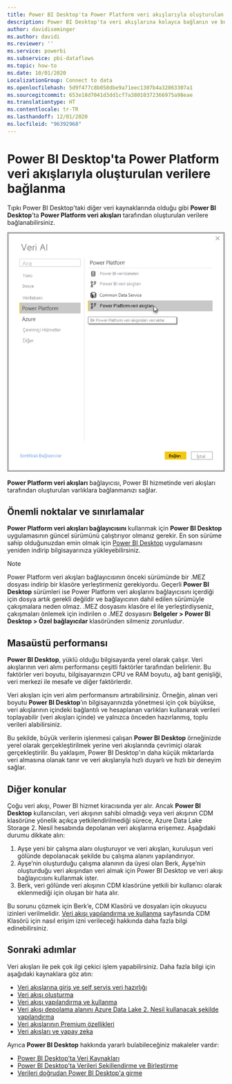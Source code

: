 ```yaml
---
title: Power BI Desktop'ta Power Platform veri akışlarıyla oluşturulan verilere bağlanma
description: Power BI Desktop'ta veri akışlarına kolayca bağlanın ve bu akışları kullanın
author: davidiseminger
ms.author: davidi
ms.reviewer: ''
ms.service: powerbi
ms.subservice: pbi-dataflows
ms.topic: how-to
ms.date: 10/01/2020
LocalizationGroup: Connect to data
ms.openlocfilehash: 5d9f477c8b058dbe9a71eec1307b4a32863307a1
ms.sourcegitcommit: 653e18d7041d3dd1cf7a38010372366975a98eae
ms.translationtype: HT
ms.contentlocale: tr-TR
ms.lasthandoff: 12/01/2020
ms.locfileid: "96392968"
---
```

# <a name="connect-to-data-created-by-power-platform-dataflows-in-power-bi-desktop"></a>Power BI Desktop'ta Power Platform veri akışlarıyla oluşturulan verilere bağlanma
Tıpkı Power BI Desktop'taki diğer veri kaynaklarında olduğu gibi **Power BI Desktop**'ta **Power Platform veri akışları** tarafından oluşturulan verilere bağlanabilirsiniz.

![Veri akışlarına bağlanma](media/desktop-connect-dataflows/connect-dataflows_01.png)

**Power Platform veri akışları** bağlayıcısı, Power BI hizmetinde veri akışları tarafından oluşturulan varlıklara bağlanmanızı sağlar. 

## <a name="considerations-and-limitations"></a>Önemli noktalar ve sınırlamalar

**Power Platform veri akışları bağlayıcısını** kullanmak için **Power BI Desktop** uygulamasının güncel sürümünü çalıştırıyor olmanız gerekir. En son sürüme sahip olduğunuzdan emin olmak için [Power BI Desktop](../fundamentals/desktop-get-the-desktop.md) uygulamasını yeniden indirip bilgisayarınıza yükleyebilirsiniz.  

> [!NOTE]
> Power Platform veri akışları bağlayıcısının önceki sürümünde bir .MEZ dosyası indirip bir klasöre yerleştirmeniz gerekiyordu. Geçerli **Power BI Desktop** sürümleri ise Power Platform veri akışlarını bağlayıcısını içerdiği için dosya artık gerekli değildir ve bağlayıcının dahil edilen sürümüyle çakışmalara neden olmaz. .MEZ dosyasını klasöre el ile yerleştirdiyseniz, çakışmaları önlemek için indirilen o .MEZ dosyasını **Belgeler > Power BI Desktop > Özel bağlayıcılar** klasöründen silmeniz *zorunludur*. 

## <a name="desktop-performance"></a>Masaüstü performansı
**Power BI Desktop**, yüklü olduğu bilgisayarda yerel olarak çalışır. Veri akışlarının veri alımı performansı çeşitli faktörler tarafından belirlenir. Bu faktörler veri boyutu, bilgisayarınızın CPU ve RAM boyutu, ağ bant genişliği, veri merkezi ile mesafe ve diğer faktörlerdir.

Veri akışları için veri alım performansını artırabilirsiniz. Örneğin, alınan veri boyutu **Power BI Desktop**’ın bilgisayarınızda yönetmesi için çok büyükse, veri akışlarının içindeki bağlantılı ve hesaplanan varlıkları kullanarak verileri toplayabilir (veri akışları içinde) ve yalnızca önceden hazırlanmış, toplu verileri alabilirsiniz. 

Bu şekilde, büyük verilerin işlenmesi çalışan **Power BI Desktop** örneğinizde yerel olarak gerçekleştirilmek yerine veri akışlarında çevrimiçi olarak gerçekleştirilir. Bu yaklaşım, Power BI Desktop'ın daha küçük miktarlarda veri almasına olanak tanır ve veri akışlarıyla hızlı duyarlı ve hızlı bir deneyim sağlar.

## <a name="additional-considerations"></a>Diğer konular

Çoğu veri akışı, Power BI hizmet kiracısında yer alır. Ancak **Power BI Desktop** kullanıcıları, veri akışının sahibi olmadığı veya veri akışının CDM klasörüne yönelik açıkça yetkilendirilmediği sürece, Azure Data Lake Storage 2. Nesil hesabında depolanan veri akışlarına erişemez. Aşağıdaki durumu dikkate alın:

1.  Ayşe yeni bir çalışma alanı oluşturuyor ve veri akışları, kuruluşun veri gölünde depolanacak şekilde bu çalışma alanını yapılandırıyor.
2.  Ayşe’nin oluşturduğu çalışma alanının da üyesi olan Berk, Ayşe’nin oluşturduğu veri akışından veri almak için Power BI Desktop ve veri akışı bağlayıcısını kullanmak ister.
3.  Berk, veri gölünde veri akışının CDM klasörüne yetkili bir kullanıcı olarak eklenmediği için oluşan bir hata alır.

Bu sorunu çözmek için Berk’e, CDM Klasörü ve dosyaları için okuyucu izinleri verilmelidir. [Veri akışı yapılandırma ve kullanma](dataflows/dataflows-configure-consume.md) sayfasında CDM Klasörü için nasıl erişim izni verileceği hakkında daha fazla bilgi edinebilirsiniz.




## <a name="next-steps"></a>Sonraki adımlar
Veri akışları ile pek çok ilgi çekici işlem yapabilirsiniz. Daha fazla bilgi için aşağıdaki kaynaklara göz atın:

* [Veri akışlarına giriş ve self servis veri hazırlığı](dataflows/dataflows-introduction-self-service.md)
* [Veri akışı oluşturma](dataflows/dataflows-create.md)
* [Veri akışı yapılandırma ve kullanma](dataflows/dataflows-configure-consume.md)
* [Veri akışı depolama alanını Azure Data Lake 2. Nesil kullanacak şekilde yapılandırma](dataflows/dataflows-azure-data-lake-storage-integration.md)
* [Veri akışlarının Premium özellikleri](dataflows/dataflows-premium-features.md)
* [Veri akışları ve yapay zeka](dataflows/dataflows-machine-learning-integration.md)


Ayrıca **Power BI Desktop** hakkında yararlı bulabileceğiniz makaleler vardır:

* [Power BI Desktop'ta Veri Kaynakları](../connect-data/desktop-data-sources.md)
* [Power BI Desktop'ta Verileri Şekillendirme ve Birleştirme](../connect-data/desktop-shape-and-combine-data.md)
* [Verileri doğrudan Power BI Desktop'a girme](../connect-data/desktop-enter-data-directly-into-desktop.md)